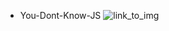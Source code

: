 
- You-Dont-Know-JS ![link_to_img](https://github.com/hadson19/You-Dont-Know-JS/raw/master/async%20&%20performance/cover.jpg)
